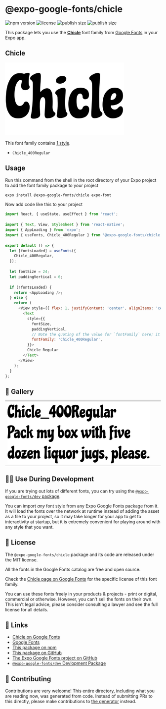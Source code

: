 # @expo-google-fonts/chicle

![npm version](https://flat.badgen.net/npm/v/@expo-google-fonts/chicle)
![license](https://flat.badgen.net/github/license/expo/google-fonts)
![publish size](https://flat.badgen.net/packagephobia/install/@expo-google-fonts/chicle)
![publish size](https://flat.badgen.net/packagephobia/publish/@expo-google-fonts/chicle)

This package lets you use the [**Chicle**](https://fonts.google.com/specimen/Chicle) font family from [Google Fonts](https://fonts.google.com/) in your Expo app.

## Chicle

![Chicle](./font-family.png)

This font family contains [1 style](#-gallery).

- `Chicle_400Regular`

## Usage

Run this command from the shell in the root directory of your Expo project to add the font family package to your project
```sh
expo install @expo-google-fonts/chicle expo-font
```

Now add code like this to your project
```js
import React, { useState, useEffect } from 'react';

import { Text, View, StyleSheet } from 'react-native';
import { AppLoading } from 'expo';
import { useFonts, Chicle_400Regular } from '@expo-google-fonts/chicle';

export default () => {
  let [fontsLoaded] = useFonts({
    Chicle_400Regular,
  });

  let fontSize = 24;
  let paddingVertical = 6;

  if (!fontsLoaded) {
    return <AppLoading />;
  } else {
    return (
      <View style={{ flex: 1, justifyContent: 'center', alignItems: 'center' }}>
        <Text
          style={{
            fontSize,
            paddingVertical,
            // Note the quoting of the value for `fontFamily` here; it expects a string!
            fontFamily: 'Chicle_400Regular',
          }}>
          Chicle Regular
        </Text>
      </View>
    );
  }
};

```

## 🔡 Gallery


||||
|-|-|-|
|![Chicle_400Regular](./Chicle_400Regular.ttf.png)||||


## 👩‍💻 Use During Development

If you are trying out lots of different fonts, you can try using the [`@expo-google-fonts/dev` package](https://github.com/expo/google-fonts/tree/master/font-packages/dev#readme).

You can import *any* font style from any Expo Google Fonts package from it. It will load the fonts
over the network at runtime instead of adding the asset as a file to your project, so it may take longer
for your app to get to interactivity at startup, but it is extremely convenient
for playing around with any style that you want.

## 📖 License

The `@expo-google-fonts/chicle` package and its code are released under the MIT license.

All the fonts in the Google Fonts catalog are free and open source.

Check the [Chicle page on Google Fonts](https://fonts.google.com/specimen/Chicle) for the specific license of this font family.

You can use these fonts freely in your products & projects - print or digital, commercial or otherwise. However, you can't sell the fonts on their own. This isn't legal advice, please consider consulting a lawyer and see the full license for all details.

## 🔗 Links

- [Chicle on Google Fonts](https://fonts.google.com/specimen/Chicle)
- [Google Fonts](https://fonts.google.com/)
- [This package on npm](https://www.npmjs.com/package/@expo-google-fonts/chicle)
- [This package on GitHub](https://github.com/expo/google-fonts/tree/master/font-packages/chicle)
- [The Expo Google Fonts project on GitHub](https://github.com/expo/google-fonts)
- [`@expo-google-fonts/dev` Devlopment Package](https://github.com/expo/google-fonts/tree/master/font-packages/dev)

## 🤝 Contributing

Contributions are very welcome! This entire directory, including what you are reading now, was generated from code. Instead of submitting PRs to this directly, please make contributions to [the generator](https://github.com/expo/google-fonts/tree/master/packages/generator) instead.
